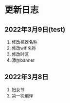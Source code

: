 # 更新日志

## 2022年3月9日(test)

1. 修改机器名称
2. 修改wifi名称
3. 修改时区
4. 添加banner

## 2022年3月8日

1. 妇女节
2. 第一次编译
